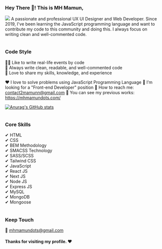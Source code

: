 ### Hey There 👋! This is MH Mamun,
<img src="https://mhmamun.com/wp-content/uploads/2024/02/github-profile-banner.jpg" />
A passionate and professional UX UI Designer and Web Developer. Since 2019, I've been learning the JavaScript programming language and want to contribute my code to this community and doing this. I always focus on writing clean and well-commented code. <br/>

# <!-- omit in toc -->

### Code Style 
👨‍💻 Like to write real-life events by code <br/>
💬 Always write clean, readable, and well-commented code <br/>
🤝 Love to share my skills, knowledge, and experience <br/>


♥️ I love to solve problems using JavaScript Programming Language
🤔 I’m looking for a "Front-end Developer" position
📧 How to reach me: contact2mamunn@gmail.com
📄 You can see my previous works: https://mhmamundots.com/

[![Anurag's GitHub stats](https://github-readme-stats.vercel.app/api?username=mhmamundots)](https://github.com/mhmamundots/github-readme-stats)

# <!-- omit in toc -->

### Core Skills 
✔ HTML <br/>
✔ CSS <br/>
✔ BEM Methodology <br/>
✔ SMACSS Technology <br/>
✔ SASS/SCSS <br/>
✔ Tailwind CSS <br/>
✔ JavaScript <br/>
✔ React JS <br/> 
✔ Next JS <br/>
✔ Node JS <br/> 
✔ Express JS <br/>
✔ MySQL <br/>
✔ MongoDB <br/> 
✔ Mongoose

# <!-- omit in toc -->

### Keep Touch
📧 <a href="mailto:mhmamundots@gmail.com">mhmamundots@gmail.com</a> <br/>


<!--
- 🤔 I’m looking for help with ...
-  Ask me about ...
- 📫 How to reach me: ...
- 😄 Pronouns: ...
- ⚡ Fun fact: ...
> [!IMPORTANT]\
📞 <a href="tel:01716326147">+880 1716 326 147</a> <br/>


### Professional Skills 
✔ React JS <br/>
✔ Next JS <br/>
✔ Redux JS <br/>
✔ Express JS <br/>
✔ Node JS <br/>
✔ MongoDB with Mongoose <br/>
✔ RESTful APIs <br/>

-->

#### Thanks for visiting my profile. :heart:
